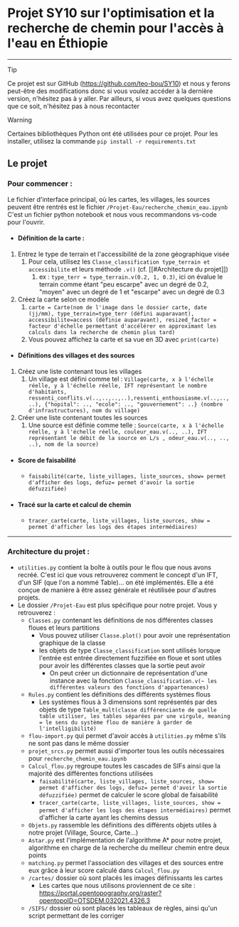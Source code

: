 # Projet SY10 sur l'optimisation et la recherche de chemin pour l'accès à l'eau en Éthiopie
---
>[!Tip]
>Ce projet est sur GitHub (https://github.com/teo-bou/SY10) et nous y ferons peut-être des modifications donc si vous voulez accéder à la dernière version, n'hésitez pas à y aller. Par ailleurs, si vous avez quelques questions que ce soit, n'hésitez pas à nous recontacter

>[!Warning]
>Certaines bibliothèques Python ont été utilisées pour ce projet. Pour les installer, utilisez la commande ```pip install -r requirements.txt``` 
## Le projet
### Pour commencer : 
Le fichier d'interface principal, où les cartes, les villages, les sources peuvent être rentrés est le fichier ``/Projet-Eau/recherche_chemin_eau.ipynb``
C'est un fichier python notebook et nous vous recommandons vs-code pour l'ouvrir.
- #### Définition de la carte :
1. Entrez le type de terrain et l'accessibilité de la zone géographique visée
	1. Pour cela, utilisez les ``Classe_classification type_terrain et accessibilite`` et leurs méthode ``.v()``  (cf. [[#Architecture du projet]])
		1. ex : ``type_terr = type_terrain.v(0.2, 1, 0.3)``, ici on évalue le terrain comme étant "peu escarpe" avec un degré de 0.2, "moyen" avec un degré de 1 et "escarpe" avec un degré de 0.3
2. Créez la carte selon ce modèle
	1. ``carte = Carte(nom de l'image dans le dossier carte, date (jj/mm), type_terrain=type_terr (défini auparavant), accessibilite=access (définie auparavant), resized_factor = facteur d'échelle permettant d'accélérer en approximant les calculs dans la recherche de chemin plus tard)``
	2. Vous pouvez affichez la carte et sa vue en 3D avec ``print(carte)``

- #### Définitions des villages et des sources
1. Créez une liste contenant tous les villages
	1. Un village est défini comme tel : ``Village(carte, x à l'échelle réelle, y à l'échelle réelle, IFT représentant le nombre d'habitants, ressenti_conflits.v(..,..,..,..),ressenti_enthousiasme.v(..,..,..), {"hopital": .., "ecole": .., "gouvernement": ..} (nombre d'infrastructures), nom du village)``
2. Créer une liste contenant toutes les sources
	1. Une source est définie comme telle : ``Source(carte, x à l'échelle réelle, y à l'échelle réelle, couleur_eau.v(.., ..), IFT représentant le débit de la source en L/s , odeur_eau.v(.., .., ..), nom de la source)``
- #### Score de faisabilité
	- ``faisabilité(carte, liste_villages, liste_sources, show= permet d'afficher des logs, defuz= permet d'avoir la sortie défuzzifiée)``
- #### Tracé sur la carte et calcul de chemin
	- ``tracer_carte(carte, liste_villages, liste_sources, show = permet d'afficher les logs des étapes intermédiaires)``

---
### Architecture du projet : 
- ``utilities.py`` contient la boîte à outils pour le flou que nous avons recréé. C'est ici que vous retrouverez comment le concept d'un IFT, d'un SIF (que l'on a nommé Table)... on été implémentés. Elle a été conçue de manière à être assez générale et réutilisée pour d'autres projets.
- Le dossier ``/Projet-Eau`` est plus spécifique pour notre projet.  Vous y retrouverez : 
	- ``Classes.py`` contenant les définitions de nos différentes classes floues et leurs partitions
		- Vous pouvez utiliser ``Classe.plot()`` pour avoir une représentation graphique de la classe
		- les objets de type ``Classe_classification`` sont utilisés lorsque l'entrée est entrée directement fuzzifiée en floue et sont utiles pour avoir les différentes classes que la sortie peut avoir
			- On peut créer un dictionnaire de représentation d'une instance avec la fonction ``Classe_classification.v(~ les différentes valeurs des fonctions d'appartenances)``
	- ``Rules.py`` contient les définitions des différents systèmes flous
		- Les systèmes flous à 3 dimensions sont représentés par des objets de type ``Table_mult(classe différenciante de quelle table utiliser, les tables séparées par une virgule, meaning = le sens du système flou de manière à garder de l'intelligibilité)`` 
	- ``flou-import.py`` qui permet d'avoir accès à ``utilities.py`` même s'ils ne sont pas dans le même dossier
	- ``projet_srcs.py`` permet aussi d'importer tous les outils nécessaires pour ``recherche_chemin_eau.ipynb``
	- ``Calcul_flou.py`` regroupe toutes les cascades de SIFs ainsi que la majorité des différentes fonctions utilisées 
		- ``faisabilité(carte, liste_villages, liste_sources, show= permet d'afficher des logs, defuz= permet d'avoir la sortie défuzzifiée)`` permet de calculer le score global de faisabilité
		- ``tracer_carte(carte, liste_villages, liste_sources, show = permet d'afficher les logs des étapes intermédiaires)`` permet d'afficher la carte ayant les chemins dessus
	- ``Objets.py`` rassemble les définitions des différents objets utiles à notre projet (Village, Source, Carte...)
	- ``Astar.py`` est l'implémentation de l'algorithme A* pour notre projet, algorithme en charge de la recherche du meilleur chemin entre deux points
	- ``matching.py`` permet l'association des villages et des sources entre eux grâce à leur score calculé dans ``Calcul_flou.py``
	- ``/cartes/`` dossier où sont placés les images définissants les cartes
		- Les cartes que nous utilisons proviennent de ce site : https://portal.opentopography.org/raster?opentopoID=OTSDEM.032021.4326.3
	- ``/SIFS/`` dossier où sont placés les tableaux de règles, ainsi qu'un script permettant de les corriger
